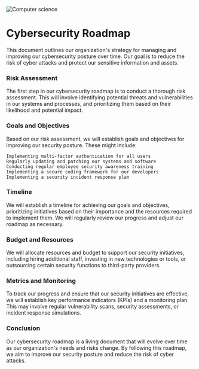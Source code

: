 ![Computer science](https://marvel-b1-cdn.bc0a.com/f00000000269233/www.concordia.edu/blog/images/computer-science-program-banner.jpg)

# Cybersecurity Roadmap

This document outlines our organization's strategy for managing and improving our cybersecurity posture over time. Our goal is to reduce the risk of cyber attacks and protect our sensitive information and assets.

### Risk Assessment

The first step in our cybersecurity roadmap is to conduct a thorough risk assessment. This will involve identifying potential threats and vulnerabilities in our systems and processes, and prioritizing them based on their likelihood and potential impact.

### Goals and Objectives

Based on our risk assessment, we will establish goals and objectives for improving our security posture. These might include:

    Implementing multi-factor authentication for all users
    Regularly updating and patching our systems and software
    Conducting regular employee security awareness training
    Implementing a secure coding framework for our developers
    Implementing a security incident response plan

### Timeline

We will establish a timeline for achieving our goals and objectives, prioritizing initiatives based on their importance and the resources required to implement them. We will regularly review our progress and adjust our roadmap as necessary.

### Budget and Resources

We will allocate resources and budget to support our security initiatives, including hiring additional staff, investing in new technologies or tools, or outsourcing certain security functions to third-party providers.

### Metrics and Monitoring

To track our progress and ensure that our security initiatives are effective, we will establish key performance indicators (KPIs) and a monitoring plan. This may involve regular vulnerability scans, security assessments, or incident response simulations.

### Conclusion

Our cybersecurity roadmap is a living document that will evolve over time as our organization's needs and risks change. By following this roadmap, we aim to improve our security posture and reduce the risk of cyber attacks.
